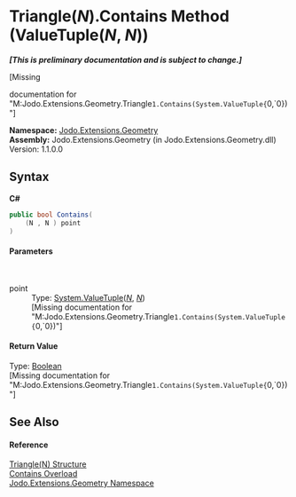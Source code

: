 # Triangle(*N*).Contains Method (ValueTuple(*N*, *N*))
 _**\[This is preliminary documentation and is subject to change.\]**_

\[Missing <summary> documentation for "M:Jodo.Extensions.Geometry.Triangle`1.Contains(System.ValueTuple{`0,`0})"\]

**Namespace:**&nbsp;<a href="N_Jodo_Extensions_Geometry">Jodo.Extensions.Geometry</a><br />**Assembly:**&nbsp;Jodo.Extensions.Geometry (in Jodo.Extensions.Geometry.dll) Version: 1.1.0.0

## Syntax

**C#**<br />
``` C#
public bool Contains(
	(N , N ) point
)
```


#### Parameters
&nbsp;<dl><dt>point</dt><dd>Type: <a href="https://docs.microsoft.com/dotnet/api/system.valuetuple-2" target="_blank" rel="noopener noreferrer">System.ValueTuple</a>(<a href="T_Jodo_Extensions_Geometry_Triangle_1">*N*</a>, <a href="T_Jodo_Extensions_Geometry_Triangle_1">*N*</a>)<br />\[Missing <param name="point"/> documentation for "M:Jodo.Extensions.Geometry.Triangle`1.Contains(System.ValueTuple{`0,`0})"\]</dd></dl>

#### Return Value
Type: <a href="https://docs.microsoft.com/dotnet/api/system.boolean" target="_blank" rel="noopener noreferrer">Boolean</a><br />\[Missing <returns> documentation for "M:Jodo.Extensions.Geometry.Triangle`1.Contains(System.ValueTuple{`0,`0})"\]

## See Also


#### Reference
<a href="T_Jodo_Extensions_Geometry_Triangle_1">Triangle(N) Structure</a><br /><a href="Overload_Jodo_Extensions_Geometry_Triangle_1_Contains">Contains Overload</a><br /><a href="N_Jodo_Extensions_Geometry">Jodo.Extensions.Geometry Namespace</a><br />